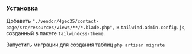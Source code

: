 ### Установка

Добавить `"./vendor/4geo35/contact-page/src/resources/views/**/*.blade.php",` в `tailwind.admin.config.js`, созданный в пакете `tailwindcss-theme`.

Запустить миграции для создания таблиц `php artisan migrate`

